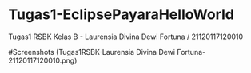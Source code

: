 # Tugas1-EclipsePayaraHelloWorld
Tugas1 RSBK Kelas B - Laurensia Divina Dewi Fortuna / 21120117120010

#Screenshots
(Tugas1RSBK-Laurensia Divina Dewi Fortuna-21120117120010.png)
